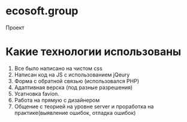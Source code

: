 # ecosoft.group
Проект

# Какие технологии использованы
1. Все было написано на чистом css
2. Написан код на JS с использованием jQeury
3. Форма с обратной связью (использовался PHP)
4. Адаптивная верска (под разные разрешения)
5. Усатновка favion.
6. Работа на прямую с дизайнером
7. Общение с теорией на уровне server и проработка на практике(выявление ошибок, отладка ошибок)
